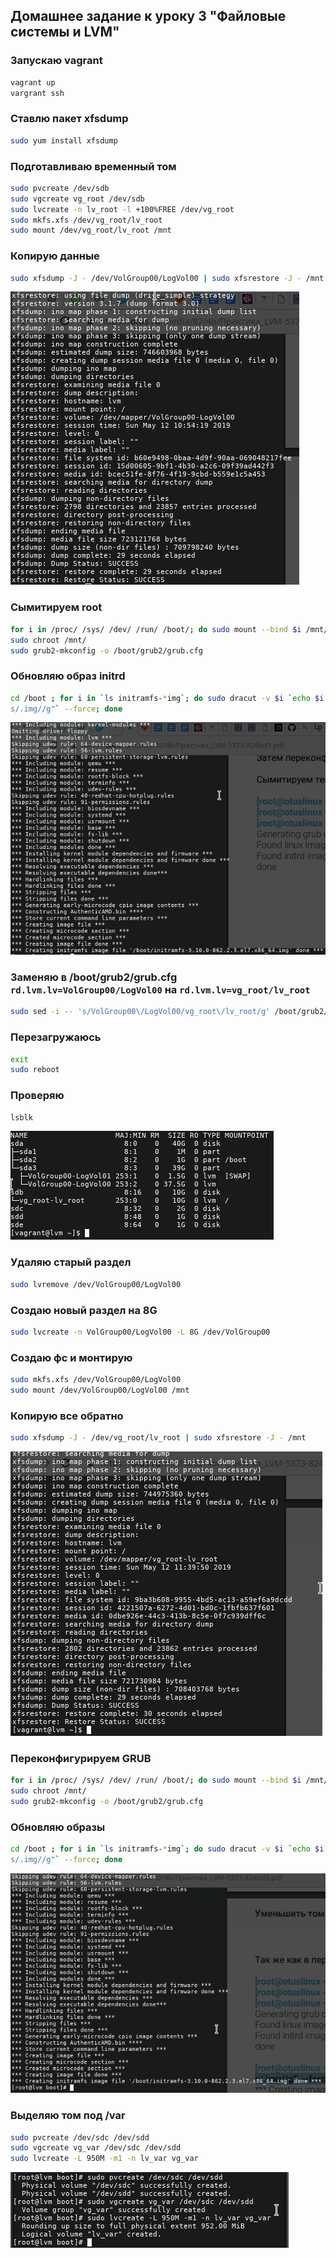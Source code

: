 ##  Домашнее задание к уроку 3 "Файловые системы и LVM"

### Запускаю vagrant

```bash
vagrant up
vargrant ssh
```

### Ставлю пакет xfsdump

```bash
sudo yum install xfsdump
```

### Подготавливаю временный том

```bash
sudo pvcreate /dev/sdb
sudo vgcreate vg_root /dev/sdb
sudo lvcreate -n lv_root -l +100%FREE /dev/vg_root
sudo mkfs.xfs /dev/vg_root/lv_root
sudo mount /dev/vg_root/lv_root /mnt
```

### Копирую данные

```bash
sudo xfsdump -J - /dev/VolGroup00/LogVol00 | sudo xfsrestore -J - /mnt
```

![](/images/lesson3/Screenshot_20190512_135515.png)

### Сымитируем root

```bash
for i in /proc/ /sys/ /dev/ /run/ /boot/; do sudo mount --bind $i /mnt/$i; done
sudo chroot /mnt/
sudo grub2-mkconfig -o /boot/grub2/grub.cfg
```

### Обновляю образ initrd

```bash
cd /boot ; for i in `ls initramfs-*img`; do sudo dracut -v $i `echo $i|sed "s/initramfs-//g;
s/.img//g"` --force; done
```

![](/images/lesson3/Screenshot_20190512_140232.png)

### Заменяю в /boot/grub2/grub.cfg `rd.lvm.lv=VolGroup00/LogVol00` на `rd.lvm.lv=vg_root/lv_root`

```bash
sudo sed -i -- 's/VolGroup00\/LogVol00/vg_root\/lv_root/g' /boot/grub2/grub.cfg
```

### Перезагружаюсь

```bash
exit
sudo reboot
```

### Проверяю

```bash
lsblk
```

![](/images/lesson3/Screenshot_20190512_141659.png)

### Удаляю старый раздел

```bash
sudo lvremove /dev/VolGroup00/LogVol00
```

### Создаю новый раздел на 8G

```bash
sudo lvcreate -n VolGroup00/LogVol00 -L 8G /dev/VolGroup00
```

### Создаю фс и монтирую

```bash
sudo mkfs.xfs /dev/VolGroup00/LogVol00
sudo mount /dev/VolGroup00/LogVol00 /mnt
```

### Копирую все обратно

```bash
sudo xfsdump -J - /dev/vg_root/lv_root | sudo xfsrestore -J - /mnt
```

![](/images/lesson3/Screenshot_20190512_144013.png)


### Переконфигурируем GRUB

```bash
for i in /proc/ /sys/ /dev/ /run/ /boot/; do sudo mount --bind $i /mnt/$i; done
sudo chroot /mnt/
sudo grub2-mkconfig -o /boot/grub2/grub.cfg
```

### Обновляю образы

```bash
cd /boot ; for i in `ls initramfs-*img`; do sudo dracut -v $i `echo $i|sed "s/initramfs-//g;
s/.img//g"` --force; done
```

![](/images/lesson3/Screenshot_20190512_145445.png)

### Выделяю том под /var

```bash
sudo pvcreate /dev/sdc /dev/sdd
sudo vgcreate vg_var /dev/sdc /dev/sdd
sudo lvcreate -L 950M -m1 -n lv_var vg_var
```

![](/images/lesson3/Screenshot_20190512_145946.png)



